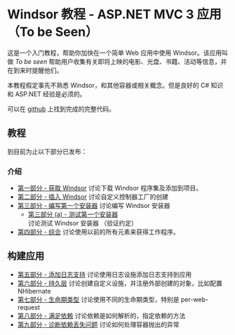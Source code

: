 # Windsor 教程 - ASP.NET MVC 3 应用 （To be Seen）

这是一个入门教程，帮助你加快在一个简单 Web 应用中使用 Windsor。该应用叫做 *To be seen* 帮助用户收集有关即将上映的电影、光盘、书籍、活动等信息，并在到来时提醒他们。

本教程假定事先不熟悉 Windsor，和其他容器或相关概念。但是良好的 C# 知识和 ASP.NET 经验是必须的。

可以在 [github](https://github.com/kkozmic/ToBeSeen) 上找到完成的完整代码。

## 教程

到目前为止以下部分已发布：

### 介绍

* [第一部分 - 获取 Windsor](mvc-tutorial-part-1-getting-windsor.md) 讨论下载 Windsor 程序集及添加到项目。
* [第二部分 - 插入 Windsor](mvc-tutorial-part-2-plugging-windsor-in.md) 讨论自定义控制器工厂的创建
* [第三部分 - 编写第一个安装器](mvc-tutorial-part-3-writing-your-first-installer.md) 讨论编写 Windsor 安装器
  * [第三部分 (a) - 测试第一个安装器](mvc-tutorial-part-3a-testing-your-first-installer.md) 讨论测试 Windsor 安装器 （验证约定）
* [第四部分 - 综合](mvc-tutorial-part-4-putting-it-all-together.md) 讨论使用以前的所有元素来获得工作程序。

## 构建应用

* [第五部分 - 添加日志支持](mvc-tutorial-part-5-adding-logging-support.md) 讨论使用日志设施添加日志支持到应用
* [第六部分 - 持久层](mvc-tutorial-part-6-persistence-layer.md) 讨论创建自定义设施，并注册外部创建的对象，比如配置 NHibernate
* [第七部分 - 生命期类型](mvc-tutorial-part-7-lifestyles.md) 讨论使用不同的生命期类型，特别是 per-web-request
* [第八部分 - 满足依赖](mvc-tutorial-part-8-satisfying-dependencies.md) 讨论依赖是如何解析的，指定依赖的方法
* [第九部分 - 诊断依赖丢失问题](mvc-tutorial-part-9-diagnosing-missing-dependency-issues.md) 讨论如何处理容器抛出的异常
